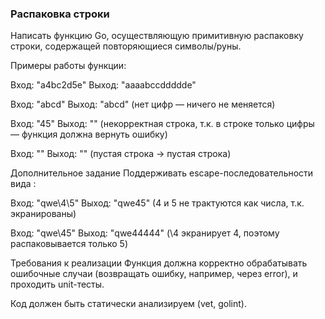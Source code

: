 ### Распаковка строки
Написать функцию Go, осуществляющую примитивную распаковку строки, содержащей повторяющиеся символы/руны.

Примеры работы функции:

Вход: "a4bc2d5e"
Выход: "aaaabccddddde"

Вход: "abcd"
Выход: "abcd" (нет цифр — ничего не меняется)

Вход: "45"
Выход: "" (некорректная строка, т.к. в строке только цифры — функция должна вернуть ошибку)

Вход: ""
Выход: "" (пустая строка -> пустая строка)

Дополнительное задание
Поддерживать escape-последовательности вида \:

Вход: "qwe\4\5"
Выход: "qwe45" (4 и 5 не трактуются как числа, т.к. экранированы)

Вход: "qwe\45"
Выход: "qwe44444" (\4 экранирует 4, поэтому распаковывается только 5)

Требования к реализации
Функция должна корректно обрабатывать ошибочные случаи (возвращать ошибку, например, через error), и проходить unit-тесты.

Код должен быть статически анализируем (vet, golint).